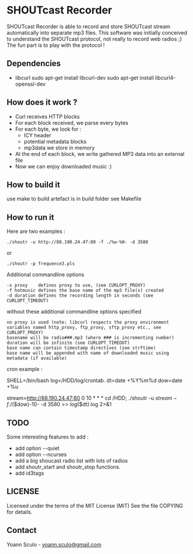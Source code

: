 SHOUTcast Recorder
==================

SHOUTcast Recorder is able to record and store SHOUTcast stream automatically
into separate mp3 files. This software was initially conceived to understand
the SHOUTcast protocol, not really to record web radios ;) The fun part is to
play with the protocol !

Dependencies
------------

- libcurl
  sudo apt-get install libcurl-dev
  sudo apt-get install libcurl4-openssl-dev
 

How does it work ?
------------------

- Curl receives HTTP blocks
- For each block received, we parse every bytes
- For each byte, we look for :
	- ICY header
	- potential metadata blocks
	- mp3data we store in memory
- At the end of each block, we write gathered MP3 data into an external file
- Now we can enjoy downloaded music :)

How to build it
---------------

use make to build
artefact is in build folder
see Makefile

How to run it
-------------

Here are two examples :

	./shoutr -u http://88.190.24.47:80 -f ./%w-%H- -d 3580

or

	./shoutr -p frequence3.pls

Additional commandline options

	-x proxy	defines proxy to use, (see CURLOPT_PROXY)
	-f hotmusic	defines the base name of the mp3 file(s) created
	-d duration	defines the recording length in seconds (see CURLOPT_TIMEOUT)
	
without these additional commandline options specified

	no proxy is used (note: libcurl respects the proxy environment variables named http_proxy, ftp_proxy, sftp_proxy etc., see CURLOPT_PROXY)
	basename will be radio###.mp3 (where ### is incrementing number)
	duration will be infinite (see CURLOPT_TIMEOUT)
	base name can contain timestamp directives (see strftime)
	base name will be appended with name of downloaded music using metadata (if available)

cron example :

SHELL=/bin/bash
log=/HDD/log/crontab.
dt=date +%Y%m%d
dow=date +%u

stream=http://88.190.24.47:80
0 10 * * * cd /HDD; ./shoutr -u $stream -f ./$($dow)-10- -d 3580 >> $log$($dt).log 2>&1

TODO
----

Some interesting features to add :

- add option --quiet
- add option --ncurses
- add a big shoucast radio list with lots of radios 
- add shoutr_start and shoutr_stop functions.
- add id3tags

LICENSE
-------

Licensed under the terms of the MIT License (MIT)
See the file COPYING for details.

Contact
-------
Yoann Sculo - <yoann.sculo@gmail.com>
